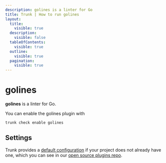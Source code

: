 ```yaml
---
description: golines is a linter for Go
title: Trunk | How to run golines
layout:
  title:
    visible: true
  description:
    visible: false
  tableOfContents:
    visible: true
  outline:
    visible: true
  pagination:
    visible: true
---
```


# golines

**golines** is a linter for Go.

You can enable the golines plugin with

```shell
trunk check enable golines
```

## Settings



Trunk provides a [default configuration](https://github.com/trunk-io/plugins/tree/main/linters/golines) if your project does not already have one,
which you can see in our [open source plugins repo](https://github.com/trunk-io/plugins/tree/main).
